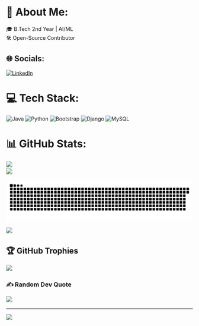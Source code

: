 # 💫 About Me:
🎓 B.Tech 2nd Year | AI/ML<br>🛠 Open-Source Contributor


## 🌐 Socials:
[![LinkedIn](https://img.shields.io/badge/LinkedIn-%230077B5.svg?logo=linkedin&logoColor=white)](https://linkedin.com/in/prayag-v-82075b298) 

# 💻 Tech Stack:
![Java](https://img.shields.io/badge/java-%23ED8B00.svg?style=for-the-badge&logo=openjdk&logoColor=white) ![Python](https://img.shields.io/badge/python-3670A0?style=for-the-badge&logo=python&logoColor=ffdd54) ![Bootstrap](https://img.shields.io/badge/bootstrap-%238511FA.svg?style=for-the-badge&logo=bootstrap&logoColor=white) ![Django](https://img.shields.io/badge/django-%23092E20.svg?style=for-the-badge&logo=django&logoColor=white) ![MySQL](https://img.shields.io/badge/mysql-4479A1.svg?style=for-the-badge&logo=mysql&logoColor=white)
# 📊 GitHub Stats:
![](https://github-readme-stats.vercel.app/api?username=vprayag2005&theme=gotham&hide_border=false&include_all_commits=true&count_private=true)<br/>
![](https://github-readme-streak-stats.herokuapp.com/?user=vprayag2005&theme=gotham&hide_border=false)<br/>

![snake gif](https://github.com/vprayag2005/vprayag2005/blob/output/github-snake-dark.svg)

![](https://github-readme-stats.vercel.app/api/top-langs/?username=vprayag2005&theme=gotham&hide_border=false&include_all_commits=true&count_private=true&layout=compact)

## 🏆 GitHub Trophies
![](https://github-profile-trophy.vercel.app/?username=vprayag2005&theme=radical&no-frame=false&no-bg=true&margin-w=4)

### ✍️ Random Dev Quote
![](https://quotes-github-readme.vercel.app/api?type=horizontal&theme=radical)

---
[![](https://visitcount.itsvg.in/api?id=vprayag2005&icon=0&color=0)](https://visitcount.itsvg.in)

<!-- Proudly created with GPRM ( https://gprm.itsvg.in ) -->
